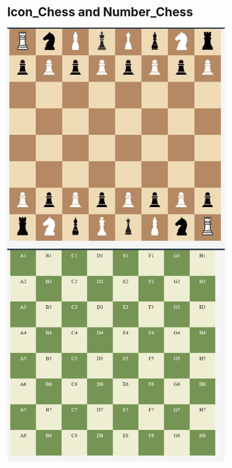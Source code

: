 <h1>Icon_Chess and Number_Chess</h1>

<a href="https://github.com/Dhiraj-1418/Chess/tree/main/Chessboard%20with%20icon"><img src="Icon_chess.png"></a>
<a href="https://github.com/Dhiraj-1418/Chess/tree/main/Chessboard%20with%20number"><img src="Number_chess.png"></a>
